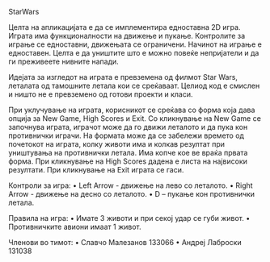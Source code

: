 StarWars

Целта на апликацијата е да се имплементира едноставна 2D игра. Играта има функционалности на движење и пукање.
Контролите за играње се едноставни, движењата се ограничени. Начинот на играње е едноставен.
Целта е да уништите што е можно повеќе непријатели и да ги преживеете нивните напади.

Идејата за изгледот на играта е превземена од филмот Star Wars, леталата од тамошните летала кои се среќаваат.
Целиод код е смислен и ништо не е превземено од готови проекти и класи.

При уклучување на играта, корисникот се среќава со форма која дава опција за New Game, High Scores и Exit.
Со кликнување на New Game се започнува играта, играчот може да го движи леталото и да пука кон противнички играчи.
На формата може да се забележи времето од почетокот на играта, колку животи има и колкав резултат при уништувања на противнички летала.
Има копче кое ве враќа првата форма. При кликнување на High Scores дадена е листа на највисоки резултати. При кликнување на Exit играта се гаси.

Контроли за игра:
	•	Left Arrow - движење на лево со леталото.
	•	Right Arrow - движење на десно со леталото.
	•	D – пукање кон противнички летала.

Правила на игра:
	•	Имате 3 животи и при секој удар се губи живот.
	•	Противничките авиони имаат 1 живот.

Членови во тимот:
	•	Славчо Малезанов 133066
	•	Андреј Лаброски 131038
